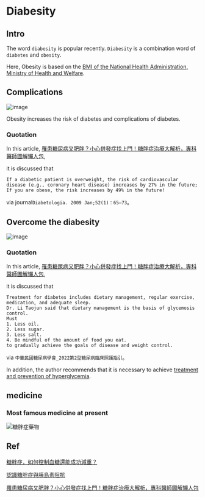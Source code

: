 # Diabesity
## Intro
The word `diabesity` is popular recently. `Diabesity` is a combination word of `diabetes` and `obesity`.

Here, Obesity is based on the [BMI of the National Health Administration, Ministry of Health and Welfare](https://www.hpa.gov.tw/Pages/Detail.aspx?nodeid=542&pid=9737).

## Complications
![image](https://github.com/user-attachments/assets/6d4d3984-6b1a-4291-9065-a662c8bc2e94)

Obesity increases the risk of diabetes and complications of diabetes.

### Quotation
In this article, [罹患糖尿病又肥胖？小心併發症找上門！糖胖症治療大解析，專科醫師圖解懶人包](https://medium.com/@careonlinetw/%E7%BD%B9%E6%82%A3%E7%B3%96%E5%B0%BF%E7%97%85%E5%8F%88%E8%82%A5%E8%83%96-%E5%B0%8F%E5%BF%83%E4%BD%B5%E7%99%BC%E7%97%87%E6%89%BE%E4%B8%8A%E9%96%80-%E7%B3%96%E8%83%96%E7%97%87%E6%B2%BB%E7%99%82%E5%A4%A7%E8%A7%A3%E6%9E%90-%E5%B0%88%E7%A7%91%E9%86%AB%E5%B8%AB%E5%9C%96%E8%A7%A3%E6%87%B6%E4%BA%BA%E5%8C%85-489a145c7ac2),

it is discussed that

```
If a diabetic patient is overweight, the risk of cardiovascular disease (e.g., coronary heart disease) increases by 27% in the future; If you are obese, the risk increases by 49% in the future!
```

via journal```Diabetologia. 2009 Jan;52(1)：65–73```。

## Overcome the diabesity
![image](https://github.com/user-attachments/assets/d0ce2674-8026-44d3-a77f-befda4e16b68)

### Quotation
In this article, [罹患糖尿病又肥胖？小心併發症找上門！糖胖症治療大解析，專科醫師圖解懶人包](https://medium.com/@careonlinetw/%E7%BD%B9%E6%82%A3%E7%B3%96%E5%B0%BF%E7%97%85%E5%8F%88%E8%82%A5%E8%83%96-%E5%B0%8F%E5%BF%83%E4%BD%B5%E7%99%BC%E7%97%87%E6%89%BE%E4%B8%8A%E9%96%80-%E7%B3%96%E8%83%96%E7%97%87%E6%B2%BB%E7%99%82%E5%A4%A7%E8%A7%A3%E6%9E%90-%E5%B0%88%E7%A7%91%E9%86%AB%E5%B8%AB%E5%9C%96%E8%A7%A3%E6%87%B6%E4%BA%BA%E5%8C%85-489a145c7ac2),

it is discussed that

```
Treatment for diabetes includes dietary management, regular exercise, medication, and adequate sleep.
Dr. Li Taojun said that dietary management is the basis of glycemosis control.
Must
1. Less oil.
2. Less sugar.
3. Less salt.
4. Be mindful of the amount of food you eat.
to gradually achieve the goals of disease and weight control.
```

via ```中華民國糖尿病學會_2022第2型糖尿病臨床照護指引```。

In addition, the author recommends that it is necessary to achieve [treatment and prevention of hyperglycemia](https://github.com/40843245/medical/blob/main/disease/diabetes/high%20blood%20sugar_ch_TOC.md#%E6%9C%89%E9%97%9C%E6%96%BC%E9%80%A0%E6%88%90%E9%AB%98%E8%A1%80%E7%B3%96%E7%9A%84%E8%83%8C%E5%BE%8C%E5%8E%9F%E5%9B%A0).

## medicine
### Most famous medicine at present

![糖胖症藥物](https://github.com/user-attachments/assets/dd156783-4569-426f-8f1c-5943519624c2)

## Ref

[糖胖症，如何控制血糖還能成功減重？](https://www.commonhealth.com.tw/article/82748)

[認識糖胖症與胰島素阻抗](https://www.youtube.com/watch?v=ZFnBOBH_2zo)

[罹患糖尿病又肥胖？小心併發症找上門！糖胖症治療大解析，專科醫師圖解懶人包](https://medium.com/@careonlinetw/%E7%BD%B9%E6%82%A3%E7%B3%96%E5%B0%BF%E7%97%85%E5%8F%88%E8%82%A5%E8%83%96-%E5%B0%8F%E5%BF%83%E4%BD%B5%E7%99%BC%E7%97%87%E6%89%BE%E4%B8%8A%E9%96%80-%E7%B3%96%E8%83%96%E7%97%87%E6%B2%BB%E7%99%82%E5%A4%A7%E8%A7%A3%E6%9E%90-%E5%B0%88%E7%A7%91%E9%86%AB%E5%B8%AB%E5%9C%96%E8%A7%A3%E6%87%B6%E4%BA%BA%E5%8C%85-489a145c7ac2)
